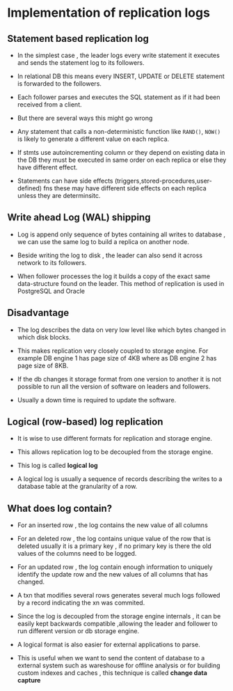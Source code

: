 # Implementation of replication logs

## Statement based replication log

- In the simplest case , the leader logs every write statement it executes and sends the statement log to its followers.

- In relational DB this means every INSERT, UPDATE or DELETE statement is forwarded to the followers.

- Each follower parses and executes the SQL statement as if it had been received from a client.

- But there are several ways this might go wrong

- Any statement that calls a non-deterministic function like ``RAND()``, ``NOW()`` is likely to generate a different value on each replica.

- If stmts use autoincrementing column or they depend on existing data in the DB they must be executed in same order on each replica or else they have different effect.

- Statements can have side effects (triggers,stored-procedures,user-defined) fns these may have different side effects on each replica unless they are determinsitc.

## Write ahead Log (WAL) shipping

- Log is append only sequence of bytes containing all writes to database , we can use the same log to build a replica on another node.

- Beside writing the log to disk , the leader can also send it across network to its followers.

- When follower processes the log it builds a copy of the exact same data-structure found on the leader.  This method of replication is used in PostgreSQL and Oracle 

## Disadvantage

- The log describes the data on very low level like which bytes changed in which disk blocks.

- This makes replication very closely coupled to storage engine. For example DB engine 1 has page size of 4KB where as DB engine 2 has page size of 8KB.

- If the db changes it storage format from one version to another it is not possible to run all the version of software on leaders and followers.

- Usually a down time is required to update the software.

## Logical (row-based) log replication

- It is wise to use different formats for replication and storage engine.

- This allows replication log to be decoupled from the storage engine. 

- This log is called **logical log**

- A logical log is usually a sequence of records describing the writes to a database table at the granularity of a row.

## What does log contain? 

- For an inserted row , the log contains the new value of all columns

- For an deleted row , the log contains unique value of the row that is deleted usually it is a primary key , if no primary key is there the old values of the columns need to be logged.

- For an updated row , the log contain enough information to uniquely identify the update row and the new values of all columns that has changed.


- A txn that modifies several rows generates several much logs followed by a record indicating the xn was commited. 

- Since the log is decoupled from the storage engine internals , it can be easily kept backwards compatible ,allowing the leader and follower to run different version or db storage engine.

- A logical format is also easier for external applications to parse.

- This is useful when we want to send the content of database to a external system such as wareshouse for offline analysis or for building custom indexes and caches , this technique is called **change data capture**